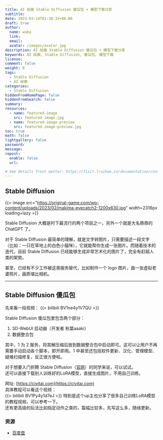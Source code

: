```yaml
---
title: AI 绘画 Stable Diffusion 傻瓜包 + 模型下载分享
subtitle:
date: 2023-03-14T01:38:33+08:00
draft: true
author:
  name: waka
  link:
  email:
  avatar: /images/avatar.jpg
description: AI 绘画 Stable Diffusion 傻瓜包 + 模型下载分享
keywords: AI 绘画, Stable Diffusion, 傻瓜包, 模型下载
license:
comment: false
weight: 0
tags:
  - Stable Diffusion
  - AI 绘画
categories:
  - Stable Diffusion
hiddenFromHomePage: false
hiddenFromSearch: false
summary:
resources:
  - name: featured-image
    src: featured-image.jpg
  - name: featured-image-preview
    src: featured-image-preview.jpg
toc: true
math: false
lightgallery: false
password:
message:
repost:
  enable: false
  url:

# See details front matter: https://fixit.lruihao.cn/documentation/content/#front-matter
---
```

## Stable Diffusion
{{< image src="https://original-game.com/wp-content/uploads/2023/02/makima-eyecatch2-1200x630.jpg" width=2316px loading=lazy >}}  
   
Stable Diffusion 大概是时下最流行的两个项目之一，另外一个就是大名鼎鼎的 ChatGPT 了。

对于 Stable Diffusion 最简单的理解，就是文字转图片，只需要描述一段文字（比如：一只在草地上的白色小猫咪），它就能帮你生成一张图片。而随着技术的迭代，目前 Stable Diffusion 已经能够生成非常艺术化的图片了，完全有赶超人类的架势。

甚至，已经有不少工作被这类服务替代，比如制作一个 logo 图片，画一张虚拟老婆照片，画质堪比相机。

___

## Stable Diffusion 傻瓜包

先来看一段视频：
{{< bilibili BV1ne4y1V7QU >}}

Stable Diffusion 傻瓜包里包含两个部分：

1.  SD-WebUI 启动器（开发者 秋葉aaaki）
2.  数据整合包

其中，1 为 2 服务，将其解压缩后放到数据整合包中启动即可。这可以让用户不再需要手动启动各个脚本，即开即用。1 中甚至还包括软件更新、汉化、管理模型、疑难扫描修复，反正很方便啦。

对于想要入门折腾 Stable Diffusion（[官网](https://stablediffusionweb.com/)）的同学来说，可以试试。  
还可以直接下载别人训练好的LoRA模型，直接生成图片，不用自己训练。  
   
网址: [https://civitai.com](https://civitai.com)  
具体教程可以看这个视频：  
{{< bilibili BV1Py4y1d7eJ >}}
特别是这个up主也分享了很多自己训练LoRA模型的教程视频，可以参考一下。  
还有更高级的玩法比如指定动作之类的，篇幅比较多，先写这么多，随缘更新。  
### 资源

-   [百度盘](https://pan.baidu.com/s/1DmLU6z-RkML5U4jVyeokSg?pwd=1234)

<!--more-->
